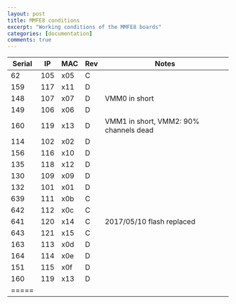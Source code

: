 ```yaml
---
layout: post
title: MMFE8 conditions
excerpt: "Working conditions of the MMFE8 boards"
categories: [documentation]
comments: true
---
```

| Serial | IP | MAC | Rev | Notes |
|--------|--------|--------|--------|--------|
| 62  | 105 | x05 | C | |
| 159 | 117 | x11 | D | |
| 148 | 107 | x07 | D | VMM0 in short |
| 149 | 106 | x06 | D | |
| 160 | 119 | x13 | D | VMM1 in short, VMM2: 90% channels dead |
| 114 | 102 | x02 | D | |
| 156 | 116 | x10 | D | |
| 135 | 118 | x12 | D | |
| 130 | 109 | x09 | D | |
| 132 | 101 | x01 | D | |
| 639 | 111 | x0b | C | |
| 642 | 112 | x0c | C | |
| 641 | 120 | x14 | C | 2017/05/10 flash replaced |
| 643 | 121 | x15 | C | |
| 163 | 113 | x0d | D | |
| 164 | 114 | x0e | D | |
| 151 | 115 | x0f | D | |
| 160 | 119 | x13 | D | |
|=====
        
